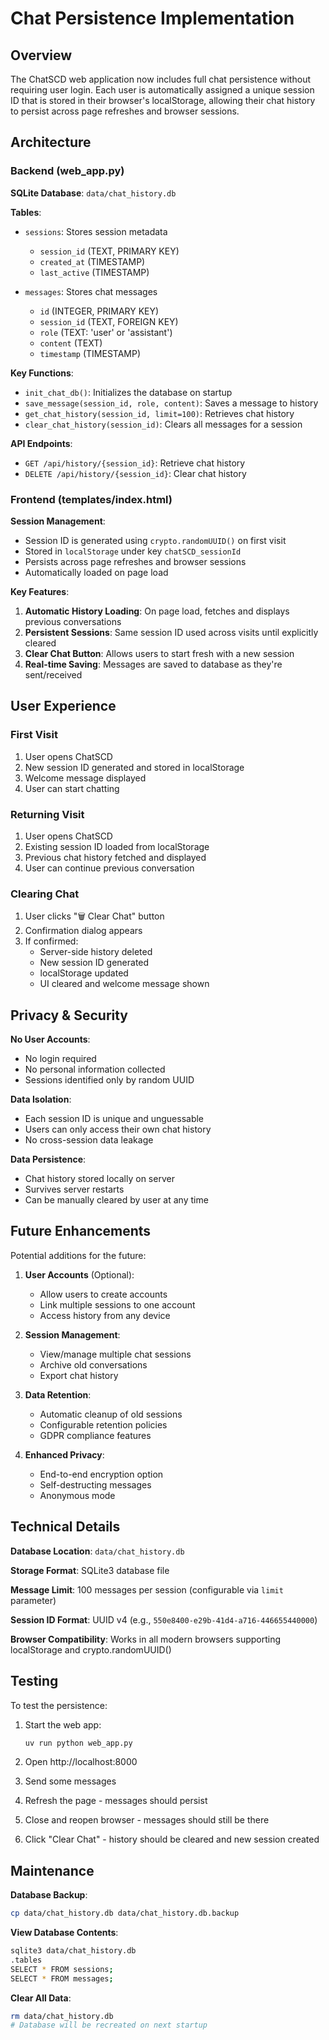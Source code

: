 # Chat Persistence Implementation

## Overview

The ChatSCD web application now includes full chat persistence without requiring user login. Each user is automatically assigned a unique session ID that is stored in their browser's localStorage, allowing their chat history to persist across page refreshes and browser sessions.

## Architecture

### Backend (web_app.py)

**SQLite Database**: `data/chat_history.db`

**Tables**:
- `sessions`: Stores session metadata
  - `session_id` (TEXT, PRIMARY KEY)
  - `created_at` (TIMESTAMP)
  - `last_active` (TIMESTAMP)

- `messages`: Stores chat messages
  - `id` (INTEGER, PRIMARY KEY)
  - `session_id` (TEXT, FOREIGN KEY)
  - `role` (TEXT: 'user' or 'assistant')
  - `content` (TEXT)
  - `timestamp` (TIMESTAMP)

**Key Functions**:
- `init_chat_db()`: Initializes the database on startup
- `save_message(session_id, role, content)`: Saves a message to history
- `get_chat_history(session_id, limit=100)`: Retrieves chat history
- `clear_chat_history(session_id)`: Clears all messages for a session

**API Endpoints**:
- `GET /api/history/{session_id}`: Retrieve chat history
- `DELETE /api/history/{session_id}`: Clear chat history

### Frontend (templates/index.html)

**Session Management**:
- Session ID is generated using `crypto.randomUUID()` on first visit
- Stored in `localStorage` under key `chatSCD_sessionId`
- Persists across page refreshes and browser sessions
- Automatically loaded on page load

**Key Features**:
1. **Automatic History Loading**: On page load, fetches and displays previous conversations
2. **Persistent Sessions**: Same session ID used across visits until explicitly cleared
3. **Clear Chat Button**: Allows users to start fresh with a new session
4. **Real-time Saving**: Messages are saved to database as they're sent/received

## User Experience

### First Visit
1. User opens ChatSCD
2. New session ID generated and stored in localStorage
3. Welcome message displayed
4. User can start chatting

### Returning Visit
1. User opens ChatSCD
2. Existing session ID loaded from localStorage
3. Previous chat history fetched and displayed
4. User can continue previous conversation

### Clearing Chat
1. User clicks "🗑️ Clear Chat" button
2. Confirmation dialog appears
3. If confirmed:
   - Server-side history deleted
   - New session ID generated
   - localStorage updated
   - UI cleared and welcome message shown

## Privacy & Security

**No User Accounts**: 
- No login required
- No personal information collected
- Sessions identified only by random UUID

**Data Isolation**:
- Each session ID is unique and unguessable
- Users can only access their own chat history
- No cross-session data leakage

**Data Persistence**:
- Chat history stored locally on server
- Survives server restarts
- Can be manually cleared by user at any time

## Future Enhancements

Potential additions for the future:

1. **User Accounts** (Optional):
   - Allow users to create accounts
   - Link multiple sessions to one account
   - Access history from any device

2. **Session Management**:
   - View/manage multiple chat sessions
   - Archive old conversations
   - Export chat history

3. **Data Retention**:
   - Automatic cleanup of old sessions
   - Configurable retention policies
   - GDPR compliance features

4. **Enhanced Privacy**:
   - End-to-end encryption option
   - Self-destructing messages
   - Anonymous mode

## Technical Details

**Database Location**: `data/chat_history.db`

**Storage Format**: SQLite3 database file

**Message Limit**: 100 messages per session (configurable via `limit` parameter)

**Session ID Format**: UUID v4 (e.g., `550e8400-e29b-41d4-a716-446655440000`)

**Browser Compatibility**: Works in all modern browsers supporting localStorage and crypto.randomUUID()

## Testing

To test the persistence:

1. Start the web app:
   ```bash
   uv run python web_app.py
   ```

2. Open http://localhost:8000

3. Send some messages

4. Refresh the page - messages should persist

5. Close and reopen browser - messages should still be there

6. Click "Clear Chat" - history should be cleared and new session created

## Maintenance

**Database Backup**:
```bash
cp data/chat_history.db data/chat_history.db.backup
```

**View Database Contents**:
```bash
sqlite3 data/chat_history.db
.tables
SELECT * FROM sessions;
SELECT * FROM messages;
```

**Clear All Data**:
```bash
rm data/chat_history.db
# Database will be recreated on next startup
```
